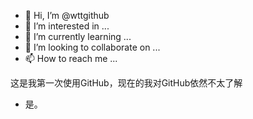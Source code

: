 - 👋 Hi, I’m @wttgithub
- 👀 I’m interested in ...
- 🌱 I’m currently learning ...
- 💞️ I’m looking to collaborate on ...
- 📫 How to reach me ...

 这是我第一次使用GitHub，现在的我对GitHub依然不太了解
 - 是。


<!---
wttgithub/wttgithub is a ✨ special ✨ repository because its `README.md` (this file) appears on your GitHub profile.
You can click the Preview link to take a look at your changes.
--->



